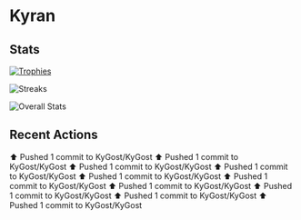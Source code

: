 # Kyran
## Stats
<!-- liar ![Languages Used](https://github-readme-stats.vercel.app/api/top-langs?username=KyGost&theme=nord&hide_border=true&langs_count=10) -->

[![Trophies](https://github-profile-trophy.vercel.app/?username=KyGost&theme=nord&no-frame=true&column=3&row=2&margin-w=15&margin-h=15)](https://github.com/ryo-ma/github-profile-trophy)

![Streaks](https://github-readme-streak-stats.herokuapp.com/?user=KyGost&theme=nord&hide_border=true&date_format=Y-m-d)

![Overall Stats](https://github-readme-stats.vercel.app/api?username=KyGost&show_icons=true&theme=nord&hide_border=true&count_private=true&hide_rank=true&hide_title=true)

## Recent Actions
⬆️ Pushed 1 commit to KyGost/KyGost
⬆️ Pushed 1 commit to KyGost/KyGost
⬆️ Pushed 1 commit to KyGost/KyGost
⬆️ Pushed 1 commit to KyGost/KyGost
⬆️ Pushed 1 commit to KyGost/KyGost
⬆️ Pushed 1 commit to KyGost/KyGost
⬆️ Pushed 1 commit to KyGost/KyGost
⬆️ Pushed 1 commit to KyGost/KyGost
⬆️ Pushed 1 commit to KyGost/KyGost
⬆️ Pushed 1 commit to KyGost/KyGost
